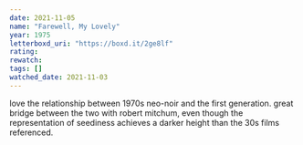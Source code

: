 ```yaml
---
date: 2021-11-05
name: "Farewell, My Lovely"
year: 1975
letterboxd_uri: "https://boxd.it/2ge8lf"
rating: 
rewatch: 
tags: []
watched_date: 2021-11-03
---
```


love the relationship between 1970s neo-noir and the first generation. great bridge between the two with robert mitchum, even though the representation of seediness achieves a darker height than the 30s films referenced.
